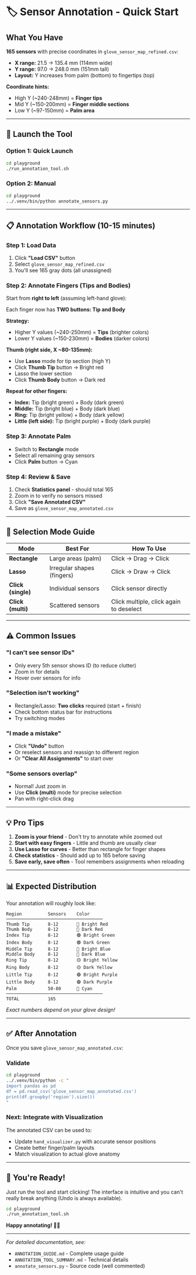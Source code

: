 # 🏷️ Sensor Annotation - Quick Start

## What You Have

**165 sensors** with precise coordinates in `glove_sensor_map_refined.csv`:
- **X range:** 21.5 → 135.4 mm (114mm wide)
- **Y range:** 97.0 → 248.0 mm (151mm tall)
- **Layout:** Y increases from palm (bottom) to fingertips (top)

**Coordinate hints:**
- High Y (~240-248mm) = **Finger tips**
- Mid Y (~150-200mm) = **Finger middle sections**  
- Low Y (~97-150mm) = **Palm area**

---

## 🚀 Launch the Tool

### Option 1: Quick Launch
```bash
cd playground
./run_annotation_tool.sh
```

### Option 2: Manual
```bash
cd playground
../.venv/bin/python annotate_sensors.py
```

---

## 📋 Annotation Workflow (10-15 minutes)

### Step 1: Load Data
1. Click **"Load CSV"** button
2. Select `glove_sensor_map_refined.csv`
3. You'll see 165 gray dots (all unassigned)

### Step 2: Annotate Fingers (Tips and Bodies)
Start from **right to left** (assuming left-hand glove):

Each finger now has **TWO buttons: Tip and Body**

**Strategy:**
- Higher Y values (~240-250mm) = **Tips** (brighter colors)
- Lower Y values (~150-230mm) = **Bodies** (darker colors)

**Thumb (right side, X ~80-135mm):**
- Use **Lasso** mode for tip section (high Y)
- Click **Thumb Tip** button → Bright red
- Lasso the lower section
- Click **Thumb Body** button → Dark red

**Repeat for other fingers:**
- **Index:** Tip (bright green) + Body (dark green)
- **Middle:** Tip (bright blue) + Body (dark blue)
- **Ring:** Tip (bright yellow) + Body (dark yellow)
- **Little (left side):** Tip (bright purple) + Body (dark purple)

### Step 3: Annotate Palm
- Switch to **Rectangle** mode
- Select all remaining gray sensors
- Click **Palm** button → Cyan

### Step 4: Review & Save
1. Check **Statistics panel** - should total 165
2. Zoom in to verify no sensors missed
3. Click **"Save Annotated CSV"**
4. Save as `glove_sensor_map_annotated.csv`

---

## 🎨 Selection Mode Guide

| Mode | Best For | How To Use |
|------|----------|------------|
| **Rectangle** | Large areas (palm) | Click → Drag → Click |
| **Lasso** | Irregular shapes (fingers) | Click → Draw → Click |
| **Click (single)** | Individual sensors | Click sensor directly |
| **Click (multi)** | Scattered sensors | Click multiple, click again to deselect |

---

## ⚠️ Common Issues

### "I can't see sensor IDs"
- Only every 5th sensor shows ID (to reduce clutter)
- Zoom in for details
- Hover over sensors for info

### "Selection isn't working"
- Rectangle/Lasso: **Two clicks** required (start + finish)
- Check bottom status bar for instructions
- Try switching modes

### "I made a mistake"
- Click **"Undo"** button
- Or reselect sensors and reassign to different region
- Or **"Clear All Assignments"** to start over

### "Some sensors overlap"
- Normal! Just zoom in
- Use **Click (multi)** mode for precise selection
- Pan with right-click drag

---

## 💡 Pro Tips

1. **Zoom is your friend** - Don't try to annotate while zoomed out
2. **Start with easy fingers** - Little and thumb are usually clear
3. **Use Lasso for curves** - Better than rectangle for finger shapes
4. **Check statistics** - Should add up to 165 before saving
5. **Save early, save often** - Tool remembers assignments when reloading

---

## 📊 Expected Distribution

Your annotation will roughly look like:

```
Region          Sensors    Color
─────────────────────────────────────
Thumb Tip       8-12       🔴 Bright Red
Thumb Body      8-12       🔴 Dark Red
Index Tip       8-12       🟢 Bright Green
Index Body      8-12       🟢 Dark Green
Middle Tip      8-12       🔵 Bright Blue
Middle Body     8-12       🔵 Dark Blue
Ring Tip        8-12       🟡 Bright Yellow
Ring Body       8-12       🟡 Dark Yellow
Little Tip      8-12       🟣 Bright Purple
Little Body     8-12       🟣 Dark Purple
Palm            50-80      🔵 Cyan
─────────────────────────────────────
TOTAL           165        
```

*Exact numbers depend on your glove design!*

---

## ✅ After Annotation

Once you save `glove_sensor_map_annotated.csv`:

### Validate
```bash
cd playground
../.venv/bin/python -c "
import pandas as pd
df = pd.read_csv('glove_sensor_map_annotated.csv')
print(df.groupby('region').size())
"
```

### Next: Integrate with Visualization
The annotated CSV can be used to:
- Update `hand_visualizer.py` with accurate sensor positions
- Create better finger/palm layouts
- Match visualization to actual glove anatomy

---

## 🎯 You're Ready!

Just run the tool and start clicking! The interface is intuitive and you can't really break anything (Undo is always available).

```bash
cd playground
./run_annotation_tool.sh
```

**Happy annotating! 🧤✨**

---

*For detailed documentation, see:*
- `ANNOTATION_GUIDE.md` - Complete usage guide
- `ANNOTATION_TOOL_SUMMARY.md` - Technical details
- `annotate_sensors.py` - Source code (well commented)

